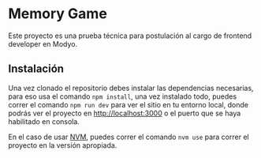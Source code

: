 # Memory Game

Este proyecto es una prueba técnica para postulación al cargo de frontend developer en Modyo.

## Instalación

Una vez clonado el repositorio debes instalar las dependencias necesarias, para eso usa el comando `npm install`, una vez instalado todo, puedes correr el comando `npm run dev` para ver el sitio en tu entorno local, donde podrás ver el proyecto en [http://localhost:3000](http://localhost:3000) o el puerto que se haya habilitado en consola.

En el caso de usar [NVM](https://github.com/nvm-sh/nvm), puedes correr el comando `nvm use` para correr el proyecto en la versión apropiada.
